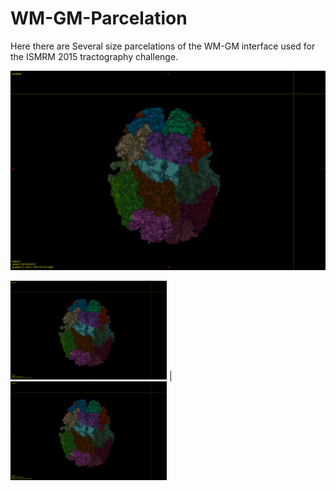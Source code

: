 # WM-GM-Parcelation
Here there are Several size parcelations of the WM-GM interface used for the ISMRM 2015 tractography challenge.


![Screenshot](screenshot0001.png)


<img src="screenshot0001.png" width="250"> | <img src="screenshot0001.png" width="250">
